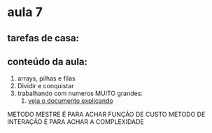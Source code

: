 # aula 7
## tarefas de casa:
## conteúdo da aula:
1. arrays, pilhas e filas
2. Dividir e conquistar
3. trabalhando com numeros MUITO grandes:
   1. [veja o documento explicando](https://www.ime.usp.br/~pf/analise_de_algoritmos/aulas/karatsuba.html)

METODO MESTRE É PARA ACHAR FUNÇÃO DE CUSTO
METODO DE INTERAÇÃO É PARA ACHAR A COMPLEXIDADE